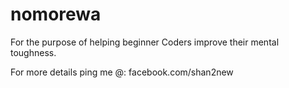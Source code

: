 # nomorewa
For the purpose of helping beginner Coders improve their mental toughness.

For more details ping me @: facebook.com/shan2new
